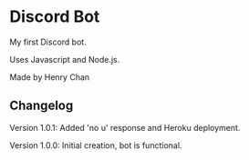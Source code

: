 # Discord Bot

My first Discord bot.

Uses Javascript and Node.js.

Made by Henry Chan

## Changelog

Version 1.0.1: Added 'no u' response and Heroku deployment.

Version 1.0.0: Initial creation, bot is functional.
